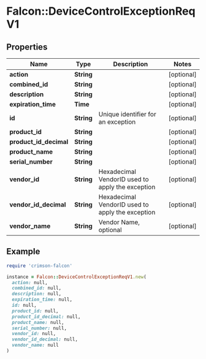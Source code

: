 # Falcon::DeviceControlExceptionReqV1

## Properties

| Name | Type | Description | Notes |
| ---- | ---- | ----------- | ----- |
| **action** | **String** |  | [optional] |
| **combined_id** | **String** |  | [optional] |
| **description** | **String** |  | [optional] |
| **expiration_time** | **Time** |  | [optional] |
| **id** | **String** | Unique identifier for an exception | [optional] |
| **product_id** | **String** |  | [optional] |
| **product_id_decimal** | **String** |  | [optional] |
| **product_name** | **String** |  | [optional] |
| **serial_number** | **String** |  | [optional] |
| **vendor_id** | **String** | Hexadecimal VendorID used to apply the exception | [optional] |
| **vendor_id_decimal** | **String** | Hexadecimal VendorID used to apply the exception | [optional] |
| **vendor_name** | **String** | Vendor Name, optional | [optional] |

## Example

```ruby
require 'crimson-falcon'

instance = Falcon::DeviceControlExceptionReqV1.new(
  action: null,
  combined_id: null,
  description: null,
  expiration_time: null,
  id: null,
  product_id: null,
  product_id_decimal: null,
  product_name: null,
  serial_number: null,
  vendor_id: null,
  vendor_id_decimal: null,
  vendor_name: null
)
```

